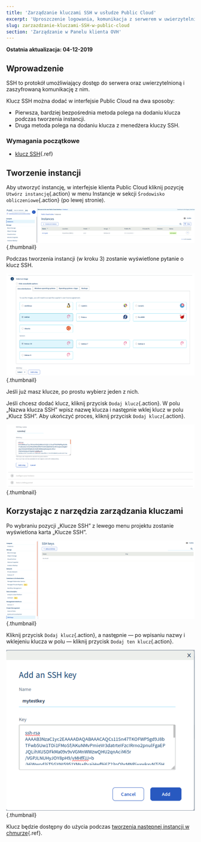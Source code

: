 ```yaml
---
title: 'Zarządzanie kluczami SSH w usłudze Public Cloud'
excerpt: 'Uproszczenie logowania, komunikacja z serwerem w uwierzytelniony i zaszyfrowany sposób.'
slug: zarzazdzanie-kluczami-SSH-w-public-cloud
section: 'Zarządzanie w Panelu klienta OVH'
---
```


**Ostatnia aktualizacja: 04-12-2019**

## Wprowadzenie
SSH to protokół umożliwiający dostęp do serwera oraz uwierzytelnioną i zaszyfrowaną komunikację z nim.

Klucz SSH można dodać w interfejsie Public Cloud na dwa sposoby:

- Pierwsza, bardziej bezpośrednia metoda polega na dodaniu klucza podczas tworzenia instancji.
- Druga metoda polega na dodaniu klucza z menedżera kluczy SSH.

### Wymagania początkowe

- [klucz SSH](../howto_create_an_ssh_key/guide.en-gb.md){.ref}


## Tworzenie instancji
Aby utworzyć instancję, w interfejsie klienta Public Cloud kliknij pozycję `Utwórz instancję`{.action} w menu Instancje w sekcji `Środowisko obliczeniowe`{.action} (po lewej stronie).

![Add a server](images/compute.png){.thumbnail}

Podczas tworzenia instancji (w kroku 3) zostanie wyświetlone pytanie o klucz SSH.

![Add a server](images/selectkey.png){.thumbnail}

Jeśli już masz klucze, po prostu wybierz jeden z nich.

Jeśli chcesz dodać klucz, kliknij przycisk `Dodaj klucz`{.action}. W polu „Nazwa klucza SSH” wpisz nazwę klucza i następnie wklej klucz w polu „Klucz SSH”. Aby ukończyć proces, kliknij przycisk `Dodaj klucz`{.action}.

![Add a key](images/addkey.png){.thumbnail}

## Korzystając z narzędzia zarządzania kluczami

Po wybraniu pozycji „Klucze SSH” z lewego menu projektu zostanie wyświetlona karta „Klucze SSH”.

![Add a key](images/addkeymenu.png){.thumbnail}

Kliknij przycisk `Dodaj klucz`{.action}, a następnie — po wpisaniu nazwy i wklejeniu klucza w polu — kliknij przycisk `Dodaj ten klucz`{.action}.

![Add a key](images/addkeymenu1.png){.thumbnail}

Klucz będzie dostępny do użycia podczas [tworzenia następnej instancji w chmurze](../first_steps_start_my_first_server_within_3_minutes/guide.en-gb.md){.ref}.
      